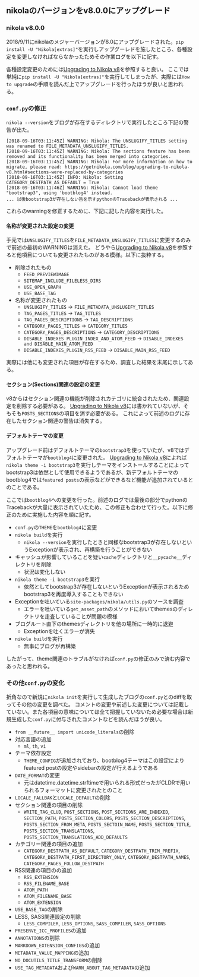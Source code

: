 <!--
.. title: nikolaのバージョンをv8.0.0にアップグレード
.. slug: 11
.. date: 2018-09-16 12:30:00 UTC+09:00
.. tags: nikola
.. category: 
.. link: 
.. description: 
.. type: text
-->

## nikolaのバージョンをv8.0.0にアップグレード ##

### nikola v8.0.0 ###

2018/9/11にnikolaのメジャーバージョンが8.0にアップグレードされた。`pip install -U "Nikola[extras]"`を実行しアップグーレドを施したところ、各種設定を変更しなければならなかったためその作業ログを以下に記す。

各種設定変更のためには[Upgrading to Nikola v8](https://getnikola.com/blog/upgrading-to-nikola-v8.html)を参照すると良い。
ここでは単純に`pip install -U "Nikola[extras]"`を実行してしまったが、実際には`How to upgrade`の手順を読んだ上でアップグレードを行ったほうが良いと思われる。

### `conf.py`の修正 ###

`nikola --version`をブログが存在するディレクトリで実行したところ下記の警告が出た。

    [2018-09-16T03:11:45Z] WARNING: Nikola: The UNSLUGIFY_TITLES setting was renamed to FILE_METADATA_UNSLUGIFY_TITLES.
    [2018-09-16T03:11:45Z] WARNING: Nikola: The sections feature has been removed and its functionality has been merged into categories.
    [2018-09-16T03:11:45Z] WARNING: Nikola: For more information on how to migrate, please read: https://getnikola.com/blog/upgrading-to-nikola-v8.html#sections-were-replaced-by-categories
    [2018-09-16T03:11:45Z] INFO: Nikola: Setting CATEGORY_DESTPATH_AS_DEFAULT = True
    [2018-09-16T03:11:46Z] WARNING: Nikola: Cannot load theme "bootstrap3", using 'bootblog4' instead.
    ... 以後bootstrap3が存在しない旨を示すpythonのTracebackが表示される ...

これらのwarningを修正するために、下記に記した内容を実行した。

#### 名称が変更された設定の変更 ####

手元では`UNSLUGIFY_TITLES`を`FILE_METADATA_UNSLUGIFY_TITLES`に変更するのみで前述の最初のWARNINGは消えた。
どうやら[Upgrading to Nikola v8](https://getnikola.com/blog/upgrading-to-nikola-v8.html)を参照すると他項目についても変更されたものがある模様。以下に抜粋する。

* 削除されたもの
    * `FEED_PREVIEWIMAGE`
    * `SITEMAP_INCLUDE_FILELESS_DIRS`
    * `USE_OPEN_GRAPH`
    * `USE_BASE_TAG`
* 名称が変更されたもの
    * `UNSLUGIFY_TITLES` -> `FILE_METADATA_UNSLUGIFY_TITLES`
    * `TAG_PAGES_TITLES` -> `TAG_TITLES`
    * `TAG_PAGES_DESCRIPTIONS` -> `TAG_DESCRIPTIONS`
    * `CATEGORY_PAGES_TITLES` -> `CATEGORY_TITLES`
    * `CATEGORY_PAGES_DESCRIPTIONS` -> `CATEGORY_DESCRIPTIONS`
    * `DISABLE_INDEXES_PLUGIN_INDEX_AND_ATOM_FEED` -> `DISABLE_INDEXES and DISABLE_MAIN_ATOM_FEED`
    * `DISABLE_INDEXES_PLUGIN_RSS_FEED` -> `DISABLE_MAIN_RSS_FEED`

実際には他にも変更された項目が存在するため、調査した結果を末尾に示してある。

#### セクション(Sections)関連の設定の変更 ####

v8からはセクション関連の機能が削除されカテゴリに統合されたため、関連設定を削除する必要がある。
[Upgrading to Nikola v8](https://getnikola.com/blog/upgrading-to-nikola-v8.html)には書かれていないが、そもそも`POSTS_SECTIONS`の項目を消す必要がある。
これによって前述のログに存在したセクション関連の警告は消失する。

#### デフォルトテーマの変更 ####

アップグレード前はデフォルトテーマの`bootstrap3`を使っていたが、v8ではデフォルトテーマが`bootblog4`に変更された。
[Upgrading to Nikola v8](https://getnikola.com/blog/upgrading-to-nikola-v8.html)によれば`nikola theme -i bootstrap3`を実行しテーマをインストールすることによってbootstrap3は依然として使用できるようであるが、新デフォルトテーマのbootblog4では`featured posts`の表示などができるなど機能が追加されているとのことである。

ここでは`bootblog4`への変更を行った。前述のログでは最後の部分でpythonのTracebackが大量に表示されていたため、この修正も合わせて行った。以下に修正のために実施した内容を順に記す。

* `conf.py`の`THEME`を`bootblog4`に変更
* `nikola build`を実行
    * `nikola --version`を実行したときと同様なbootstrap3が存在しないというExceptionが表示され、再構築を行うことができない
* キャッシュが影響していることを疑い`cache`ディレクトリと`__pycache__`ディレクトリを削除
    * 状況は変化しない
* `nikola theme -i bootstrap3`を実行
    * 依然としてbootstrap3が存在しないというExceptionが表示されるためbootstrap3を再度導入することもできない
* Exceptionを吐いている`site-packages/nikola/utils.py`のソースを調査
    * エラーを吐いている`get_asset_path`のメソッドにおいてthemesのディレクトリを走査していることが問題の模様
* ブログルート直下のthemesディレクトリを他の場所に一時的に退避
    * Exceptionを吐くエラーが消失
* `nikola build`を実行
    * 無事にブログが再構築

したがって、theme関連のトラブルがなければ`conf.py`の修正のみで済む内容であったと思われる。

### その他`conf.py`の変化 ###

折角なので新規に`nikola init`を実行して生成したブログの`conf.py`とのdiffを取ってその他の変更を調べた。
コメントの変更や前述した変更については記載していない。また各項目の意味については全て把握していないため必要な場合は新規生成した`conf.py`に付与されたコメントなどを読んだほうが良い。

* `from __future__ import unicode_literals`の削除
* 対応言語の追加
    * `ml`, `th`, `vi`
* テーマ依存設定
    * `THEME_CONFIG`が追加されており、bootblog4テーマはこの設定によりfeatured postの設定やsidebarの設定が行えるようである
* `DATE_FORMAT`の変更
    * 元はdatetime.datetime.strftimeで用いられる形式だったがCLDRで用いられるフォーマットに変更されたとのこと
* `LOCALE_FALLBAK`と`LOCALE_DEFAULT`の削除
* セクション関連の項目の削除
    * `WRITE_TAG_CLUD`, `POST_SECTIONS`, `POST_SECTIONS_ARE_INDEXED`, `SECTION_PATH`, `POSTS_SECTION_COLORS`, `POSTS_SECTION_DESCRIPTIONS`, `POSTS_SECTION_FROM_META`, `POSTS_SECTOIN_NAME`, `POSTS_SECTION_TITLE`, `POSTS_SECTION_TRANSLATIONS`, `POSTS_SECTION_TRANSLATIONS_ADD_DEFAULTS`
* カテゴリー関連の項目の追加
    * `CATEGORY_DESTPATH_AS_DEFAULT`, `CATEGORY_DESTPATH_TRIM_PREFIX`, `CATEGORY_DESTPATH_FIRST_DIRECTORY_ONLY`, `CATEGORY_DESTPATH_NAMES`, `CATEGORY_PAGES_FOLLOW_DESTPATH`
* RSS関連の項目のの追加
    * `RSS_EXTENSION`
    * `RSS_FILENAME_BASE`
    * `ATOM_PATH`
    * `ATOM_FILENAME_BASE`
    * `ATOM_EXTENSION`
* `USE_BASE_TAG`の削除
* LESS, SASS関連設定の削除
    * `LESS_COMPILER`, `LESS_OPTIONS`, `SASS_COMPILER`, `SASS_OPTIONS`
* `PRESERVE_ICC_PROFILES`の追加
* `ANNOTATIONS`の削除
* `MARKDOWN_EXTENSION_CONFIGS`の追加
* `METADATA_VALUE_MAPPING`の追加
* `NO_DOCUTILS_TITLE_TRANSFORM`の削除
* `USE_TAG_METADATA`および`WARN_ABOUT_TAG_METADATA`の追加
